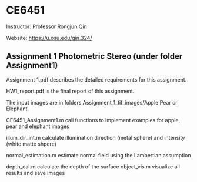 # CE6451
Instructor: Professor Rongjun Qin

Website: https://u.osu.edu/qin.324/

## Assignment 1 Photometric Stereo (under folder Assignment1)
Assignment_1.pdf describes the detailed requirements for this assignment.

HW1_report.pdf is the final report of this assignment.

The input images are in folders Assignment_1_tif_images/Apple Pear or Elephant.

CE6451_Assignment1.m call functions to implement examples for apple, pear and elephant images

illum_dir_int.m calculate illumination direction (metal sphere) and intensity (white matte shpere)

normal_estimation.m estimate normal field using the Lambertian assumption

depth_cal.m calculate the depth of the surface
object_vis.m visualize all results and save images
